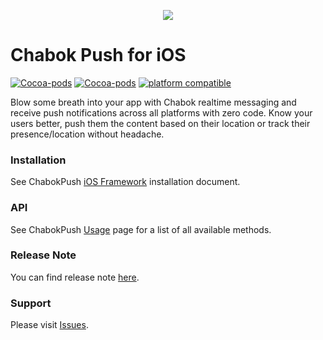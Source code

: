 <p align="center"> 
  <img src="https://github.com/chabokpush/chabok-assets/blob/master/sdk-logo/iOS.svg">
</p>

# Chabok Push for iOS
[![Cocoa-pods](https://img.shields.io/cocoapods/v/ChabokPush.svg)](https://cocoapods.org/pods/ChabokPush) [![Cocoa-pods](https://img.shields.io/cocoapods/dt/ChabokPush.svg)](https://cocoapods.org/pods/ChabokPush) [![platform compatible](https://img.shields.io/cocoapods/p/ChabokPush.svg)](https://cocoapods.org/pods/ChabokPush)

Blow some breath into your app with Chabok realtime messaging and receive push notifications across all platforms with zero code. Know your users better, push them the content based on their location or track their presence/location without headache.

### Installation
See ChabokPush [iOS Framework](http://doc.chabokpush.com/ios/installation.html) installation document.

### API
See ChabokPush [Usage](http://doc.chabokpush.com/ios/setup.html) page for a list of all available methods.

### Release Note
You can find release note [here](https://doc.chabokpush.com/ios/release-note.html).

### Support
Please visit [Issues](https://github.com/chabokpush/chabok-client-ios/issues).
